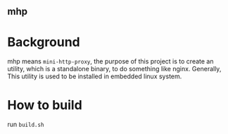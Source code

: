 mhp
---

# Background
mhp means `mini-http-proxy`, the purpose of this project is to create an utility, which is a standalone binary, to do something like nginx. Generally, This utility is used to be installed in embedded linux system.

# How to build

run `build.sh`
